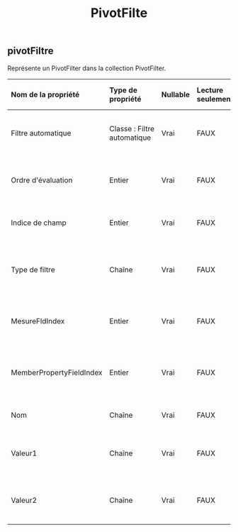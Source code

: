 ﻿---
title: PivotFilte
second_title: Aspose.Cells Cloud Documen
type: docs
url: /fr/specification/model/pivotfilter/
description: "Aspose.Cells Spécification du modèle cloud : PivotFilter. Gérez sans effort Excel et d'autres feuilles de calcul avec des fonctionnalités telles que l'ouverture, la génération, l'édition, le fractionnement, la fusion, la comparaison et la conversion."
weight: 50
---
## **pivotFiltre**

 Représente un PivotFilter dans la collection PivotFilter.

| Nom de la propriété| Type de propriété| Nullable| Lecture seulement| Valeur par défaut| Description|
|:- |:- |:- |:- |:- |:- |
| Filtre automatique| Classe : Filtre automatique| Vrai| FAUX|| Obtient le filtre automatique du filtre pivot.|
| Ordre d'évaluation| Entier| Vrai| FAUX|| Obtient l'ordre d'évaluation du filtre pivot.|
| Indice de champ| Entier| Vrai| FAUX|| Obtient l'index de champ du filtre pivot.|
| Type de filtre| Chaîne| Vrai| FAUX|| Obtient le type de filtre automatique du filtre pivot.|
| MesureFldIndex| Entier| Vrai| FAUX|| Obtient l'index du champ de mesure du filtre pivot.|
| MemberPropertyFieldIndex| Entier| Vrai| FAUX|| Obtient l'index du champ de propriété de membre du filtre pivot.|
| Nom| Chaîne| Vrai| FAUX|| Obtient le nom du filtre pivot.|
| Valeur1| Chaîne| Vrai| FAUX|| Obtient la chaîne value1 du filtre pivot d’étiquette.|
| Valeur2| Chaîne| Vrai| FAUX|| Obtient la chaîne value2 du filtre pivot d’étiquette.|

